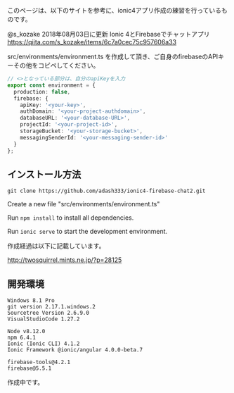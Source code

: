 このページは、以下のサイトを参考に、ionic4アプリ作成の練習を行っているものです。

@s_kozake
2018年08月03日に更新
Ionic 4とFirebaseでチャットアプリ
https://qiita.com/s_kozake/items/6c7a0cec75c957606a33

src/environments/environment.ts を作成して頂き、ご自身のfirebaseのAPIキーその他をコピペしてください。

```javascript:environment.ts
// <>となっている部分は、自分のapiKeyを入力
export const environment = {
  production: false,
  firebase: {
    apiKey: '<your-key>',
    authDomain: '<your-project-authdomain>',
    databaseURL: '<your-database-URL>',
    projectId: '<your-project-id>',
    storageBucket: '<your-storage-bucket>',
    messagingSenderId: '<your-messaging-sender-id>'
  }
};
```

## インストール方法


`git clone https://github.com/adash333/ionic4-firebase-chat2.git`

Create a new file "src/environments/environment.ts"

Run `npm install` to install all dependencies.

Run `ionic serve` to start the development environment.


作成経過は以下に記載しています。

http://twosquirrel.mints.ne.jp/?p=28125


## 開発環境

```
Windows 8.1 Pro
git version 2.17.1.windows.2
Sourcetree Version 2.6.9.0
VisualStudioCode 1.27.2

Node v8.12.0
npm 6.4.1
Ionic (Ionic CLI) 4.1.2
Ionic Framework @ionic/angular 4.0.0-beta.7

firebase-tools@4.2.1
firebase@5.5.1
```


作成中です。
